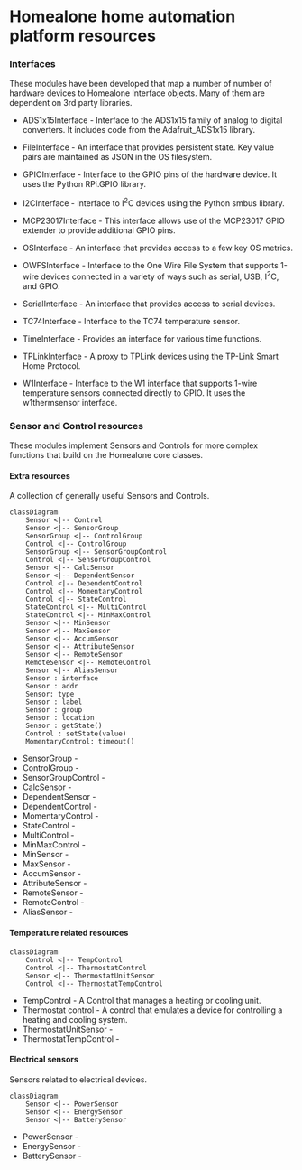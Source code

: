 # Homealone home automation platform resources

### Interfaces
These modules have been developed that map a number of number of hardware devices to Homealone Interface objects.  Many of them are dependent on 3rd party libraries.

-  ADS1x15Interface - Interface to the ADS1x15 family of analog to digital converters.  It includes code from the Adafruit_ADS1x15 library.

-  FileInterface - An interface that provides persistent state.  Key value pairs are maintained as JSON in the OS filesystem.

-  GPIOInterface - Interface to the GPIO pins of the hardware device.  It uses the Python RPi.GPIO library.

-  I2CInterface - Interface to I<sup>2</sup>C devices using the Python smbus library.

-  MCP23017Interface - This interface allows use of the MCP23017 GPIO extender to provide additional GPIO pins.

-  OSInterface - An interface that provides access to a few key OS metrics.

-  OWFSInterface - Interface to the One Wire File System that supports 1-wire devices connected in a variety of ways such as serial, USB, I<sup>2</sup>C, and GPIO.

-  SerialInterface - An interface that provides access to serial devices.

-  TC74Interface - Interface to the TC74 temperature sensor.

-  TimeInterface - Provides an interface for various time functions.

-  TPLinkInterface - A proxy to TPLink devices using the TP-Link Smart Home Protocol.

-  W1Interface - Interface to the W1 interface that supports 1-wire temperature sensors connected directly to GPIO.  It uses the w1thermsensor interface.

### Sensor and Control resources
These modules implement Sensors and Controls for more complex functions that build on the Homealone core classes.

#### Extra resources
A collection of generally useful Sensors and Controls.

```mermaid
classDiagram
	Sensor <|-- Control
	Sensor <|-- SensorGroup
	SensorGroup <|-- ControlGroup
	Control <|-- ControlGroup
	SensorGroup <|-- SensorGroupControl
	Control <|-- SensorGroupControl
	Sensor <|-- CalcSensor
	Sensor <|-- DependentSensor
	Control <|-- DependentControl
	Control <|-- MomentaryControl
	Control <|-- StateControl
	StateControl <|-- MultiControl
	StateControl <|-- MinMaxControl
	Sensor <|-- MinSensor
	Sensor <|-- MaxSensor
	Sensor <|-- AccumSensor
	Sensor <|-- AttributeSensor
	Sensor <|-- RemoteSensor
	RemoteSensor <|-- RemoteControl
	Sensor <|-- AliasSensor
	Sensor : interface
	Sensor : addr
	Sensor: type
	Sensor : label
	Sensor : group
	Sensor : location
	Sensor : getState()
	Control : setState(value)
	MomentaryControl: timeout()
```

- SensorGroup -
- ControlGroup -
- SensorGroupControl -
- CalcSensor -
- DependentSensor -
- DependentControl -
- MomentaryControl -
- StateControl -
- MultiControl -
- MinMaxControl -
- MinSensor -
- MaxSensor -
- AccumSensor -
- AttributeSensor -
- RemoteSensor -
- RemoteControl -
- AliasSensor -

#### Temperature related resources

```mermaid
classDiagram
	Control <|-- TempControl
	Control <|-- ThermostatControl
	Sensor <|-- ThermostatUnitSensor
	Control <|-- ThermostatTempControl
```

- TempControl - A Control that manages a heating or cooling unit.
- Thermostat control - A control that emulates a device for controlling a heating and cooling system.
- ThermostatUnitSensor -
- ThermostatTempControl -

#### Electrical sensors
Sensors related to electrical devices.

```mermaid
classDiagram
	Sensor <|-- PowerSensor
	Sensor <|-- EnergySensor
	Sensor <|-- BatterySensor
```

- PowerSensor -
- EnergySensor -
- BatterySensor -
